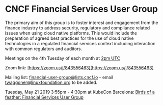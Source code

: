 # CNCF Financial Services User Group

The primary aim of this group is to foster interest and engagement from the finance industry to address security, regulatory and compliance related issues when using cloud native platforms.  This would include the preparation of agreed best practices for the use of cloud native technologies in a regulated financial services context including interaction with common regulators and auditors.

Meetings on the 4th Tuesday of each month at [2pm UTC](http://time.unitarium.com/utc/2pm)

Zoom link: [https://zoom.us/j/843556463](https://zoom.us/j/843556463)

Mailing list: [financial-user-group@lists.cncf.io](https://lists.cncf.io/g/financial-user-group) - email twaggoner@linuxfoundation.org to be added.

Tuesday, May 21 2019 3:55pm - 4:30pm at KubeCon Barcelona: [Birds of a feather: Financial Services User Group](https://sched.co/OoUQ)
